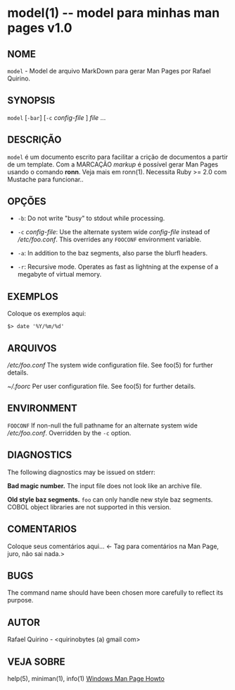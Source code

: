 model(1) -- model para minhas man pages v1.0
===============================================

NOME
----

`model` - Model de arquivo MarkDown para gerar Man Pages por Rafael Quirino.

SYNOPSIS
--------

`model` [`-bar`] [`-c` *config-file* ] *file* ...

DESCRIÇÃO
---------

`model` é um documento escrito para facilitar a crição de documentos a partir de um template.
Com a MARCAÇÃO *markup* é possível gerar Man Pages usando o comando **ronn**. Veja mais em ronn(1).
Necessita Ruby >= 2.0 com Mustache para funcionar..

OPÇÕES
------

* `-b`:
  Do not write "busy" to stdout while processing.

* `-c` *config-file*:
  Use the alternate system wide *config-file* instead of */etc/foo.conf*. This
  overrides any `FOOCONF` environment variable.

* `-a`:
  In addition to the baz segments, also parse the blurfl headers.

* `-r`:
  Recursive mode. Operates as fast as lightning at the expense of a megabyte
  of virtual memory.

EXEMPLOS
--------

Coloque os exemplos aqui:

   `$> date '%Y/%m/%d'`


ARQUIVOS
--------


*/etc/foo.conf*
  The system wide configuration file. See foo(5) for further details.

*~/.foorc*
  Per user configuration file. See foo(5) for further details.

ENVIRONMENT
-----------

`FOOCONF`
  If non-null the full pathname for an alternate system wide */etc/foo.conf*.
  Overridden by the `-c` option.

DIAGNOSTICS
-----------

The following diagnostics may be issued on stderr:

**Bad magic number.**
  The input file does not look like an archive file.

**Old style baz segments.**
  `foo` can only handle new style baz segments. COBOL object libraries are not
  supported in this version.

COMENTARIOS
-----------

Coloque seus comentários aqui...
<- Tag para comentários na Man Page, juro, não sai nada.>

BUGS
----

The command name should have been chosen more carefully to reflect its
purpose.

AUTOR
-----

Rafael Quirino - <quirinobytes (a) gmail com>

VEJA SOBRE
----------

help(5), miniman(1), info(1) [Windows Man Page Howto](
http://www.schweikhardt.net/man_page_howto.html)
